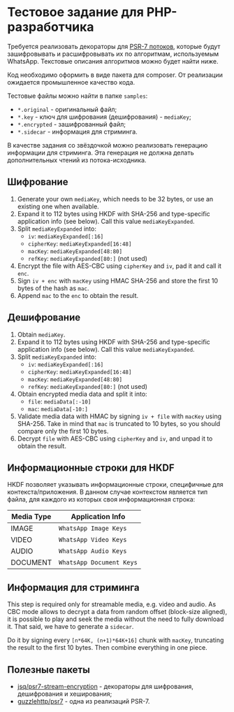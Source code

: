 # Тестовое задание для PHP-разработчика

Требуется реализовать декораторы для [PSR-7 потоков](https://github.com/php-fig/http-message/blob/14b9b813c5e36af4498ef38ef97938bf7090fd52/src/StreamInterface.php), которые будут зашифровывать и расшифровывать их по алгоритмам, используемым WhatsApp.
Текстовые описания алгоритмов можно будет найти ниже.  

Код необходимо оформить в виде пакета для composer. От реализации ожидается промышленное качество кода.

Тестовые файлы можно найти в папке `samples`:

* `*.original` - оригинальный файл;
* `*.key` - ключ для шифрования (дешифрования) - `mediaKey`;
* `*.encrypted` - зашифрованный файл;
* `*.sidecar` - информация для стриминга.

В качестве задания со звёздочкой можно реализовать генерацию информации для стриминга.
Эта генерация не должна делать дополнительных чтений из потока-исходника.

## Шифрование

1. Generate your own `mediaKey`, which needs to be 32 bytes, or use an existing one when available.
2. Expand it to 112 bytes using HKDF with SHA-256 and type-specific application info (see below). Call this value `mediaKeyExpanded`.
3. Split `mediaKeyExpanded` into:
	- `iv`: `mediaKeyExpanded[:16]`
	- `cipherKey`: `mediaKeyExpanded[16:48]`
	- `macKey`: `mediaKeyExpanded[48:80]`
	- `refKey`: `mediaKeyExpanded[80:]` (not used)
4. Encrypt the file with AES-CBC using `cipherKey` and `iv`, pad it and call it `enc`. 
5. Sign `iv + enc` with `macKey` using HMAC SHA-256 and store the first 10 bytes of the hash as `mac`.
6. Append `mac` to the `enc` to obtain the result.

## Дешифрование

1. Obtain `mediaKey`.
2. Expand it to 112 bytes using HKDF with SHA-256 and type-specific application info (see below). Call this value `mediaKeyExpanded`.
3. Split `mediaKeyExpanded` into:
	- `iv`: `mediaKeyExpanded[:16]`
	- `cipherKey`: `mediaKeyExpanded[16:48]`
	- `macKey`: `mediaKeyExpanded[48:80]`
	- `refKey`: `mediaKeyExpanded[80:]` (not used)
4. Obtain encrypted media data and split it into:
	- `file`: `mediaData[:-10]`
	- `mac`: `mediaData[-10:]`
5. Validate media data with HMAC by signing `iv + file` with `macKey` using SHA-256. Take in mind that `mac` is truncated to 10 bytes, so you should compare only the first 10 bytes.
6. Decrypt `file` with AES-CBC using `cipherKey` and `iv`, and unpad it to obtain the result.

## Информационные строки для HKDF

HKDF позволяет указывать информационные строки, специфичные для контекста/приложения.
В данном случае контекстом является тип файла, для каждого из которых своя информационная строка:

| Media Type | Application Info         |
| ---------- | ------------------------ |
| IMAGE      | `WhatsApp Image Keys`    |
| VIDEO      | `WhatsApp Video Keys`    |
| AUDIO      | `WhatsApp Audio Keys`    |
| DOCUMENT   | `WhatsApp Document Keys` |

## Информация для стриминга

This step is required only for streamable media, e.g. video and audio. 
As CBC mode allows to decrypt a data from random offset (block-size aligned), it is possible to play and seek the media without the need to fully download it. 
That said, we have to generate a `sidecar`. 

Do it by signing every `[n*64K, (n+1)*64K+16]` chunk with `macKey`, truncating the result to the first 10 bytes. 
Then combine everything in one piece.

## Полезные пакеты

* [jsq/psr7-stream-encryption](https://github.com/jeskew/php-encrypted-streams) - декораторы для шифрования, дешифрования и хеширования;
* [guzzlehttp/psr7](https://github.com/guzzle/psr7) - одна из реализаций PSR-7.
